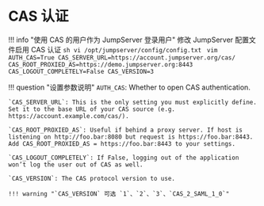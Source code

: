 # CAS 认证

!!! info "使用 CAS 的用户作为 JumpServer 登录用户"
    修改 JumpServer 配置文件启用 CAS 认证
    ```sh
    vi /opt/jumpserver/config/config.txt
    ```
    ```vim
    AUTH_CAS=True
    CAS_SERVER_URL=https://account.jumpserver.org/cas/
    CAS_ROOT_PROXIED_AS=https://demo.jumpserver.org:8443
    CAS_LOGOUT_COMPLETELY=False
    CAS_VERSION=3
    ```

!!! question "设置参数说明"
    `AUTH_CAS`: Whether to open CAS authentication.  

    `CAS_SERVER_URL`: This is the only setting you must explicitly define. Set it to the base URL of your CAS source (e.g. https://account.example.com/cas/).  

    `CAS_ROOT_PROXIED_AS`: Useful if behind a proxy server. If host is listening on http://foo.bar:8080 but request is https://foo.bar:8443. Add CAS_ROOT_PROXIED_AS = https://foo.bar:8443 to your settings.  

    `CAS_LOGOUT_COMPLETELY`: If False, logging out of the application won’t log the user out of CAS as well.  

    `CAS_VERSION`: The CAS protocol version to use.

    !!! warning "`CAS_VERSION` 可选 `1`、`2`、`3`、`CAS_2_SAML_1_0`"
